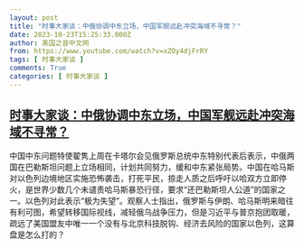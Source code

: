 ```yaml
---
layout: post
title: "时事大家谈：中俄协调中东立场，中国军舰远赴冲突海域不寻常？"
date: 2023-10-23T15:25:33.000Z
author: 美国之音中文网
from: https://www.youtube.com/watch?v=xZOy4djFrRY
tags: [ 时事大家谈 ]
comments: True
categories: [ 时事大家谈 ]
---
```

<!--1698074733000-->
[时事大家谈：中俄协调中东立场，中国军舰远赴冲突海域不寻常？](https://www.youtube.com/watch?v=xZOy4djFrRY)
------

<div>
中国中东问题特使翟隽上周在卡塔尔会见俄罗斯总统中东特别代表后表示，中俄两国在巴勒斯坦问题上立场相同，计划共同努力，缓和中东紧张局势。中国在哈马斯对以色列边境地区实施恐怖袭击，打死平民，掠走人质之后呼吁以哈双方立即停火，是世界少数几个未谴责哈马斯暴恐行径，要求“还巴勒斯坦人公道”的国家之一。以色列对此表示“极为失望”。观察人士指出，俄罗斯与伊朗、哈马斯明来暗往有利可图，希望转移国际视线，减轻俄乌战争压力，但是习近平与普京抱团取暖，疏远了美国盟友中唯一一个没有与北京科技脱钩、经济去风险的国家以色列，这算盘是怎么打的？
</div>
